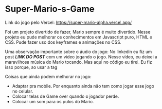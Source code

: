 # Super-Mario-s-Game

Link do jogo pelo Vercel: https://super-mario-alpha.vercel.app/

Foi um projeto divertido de fazer, Mario sempre é muito divertido. Nesse projeto eu pude melhorar os conhecimentos em Javascript puro, HTML e CSS.
Pude fazer uso dos keyframes e animações no CSS.

Uma observação importante sobre o áudio do jogo: No linkedin eu fiz um post ***LINK DO POST*** com um vídeo jogando o jogo. Nesse vídeo, eu deixei a maravilhosa música do Mario tocando. Mas aqui no código eu tirei. Eu fiz isso porque, ao usar a tag <audio> e os atributos autoplay e loop, não tocava a música em nenhum dos meus navegadores. Usar o autoplay é ótimo pra começar o jogo e a música já estar tocando.
Então eu usei o atributo controls. Dessa forma, a música toca, mas precisa dar um start no botão de música pra começar. O detalhe é que o jogo roda enquanto você precisa dar esse start, e aí isso facilita que o jogador perca o jogo, o que atrapalha a experiência. Então no meu vídeo eu gravei com a música, mas tirei o atributo controls no meu código que subi pro github. Porém, eu ainda deixei os atributos autoplay e loop. Depende do navegador, então outras pessoas que eventualmente queiram jogar poder iniciar o jogo com a música já tocando.


Coisas que ainda podem melhorar no jogo:
- Adaptar pra mobile. Por enquanto ainda não tem como jogar esse jogo no celular.
- Colocar telas de Game over quando o jogador perde.
- Colocar um som para os pulos do Mario.
